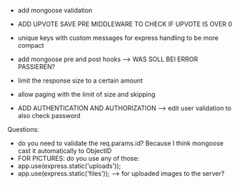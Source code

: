 - add mongoose validation
- ADD UPVOTE SAVE PRE MIDDLEWARE TO CHECK IF UPVOTE IS OVER 0
- unique keys with custom messages for express handling to be more compact
- add mongoose pre and post hooks
  --> WAS SOLL BEI ERROR PASSIEREN?

- limit the response size to a certain amount
- allow paging with the limit of size and skipping

- ADD AUTHENTICATION AND AUTHORIZATION
  --> edit user validation to also check password

Questions:

- do you need to validate the req.params.id? Because I think mongoose cast it automatically to ObjectID
- FOR PICTURES: do you use any of those:
- app.use(express.static('uploads'));
- app.use(express.static('files'));
  --> for uploaded images to the server?
